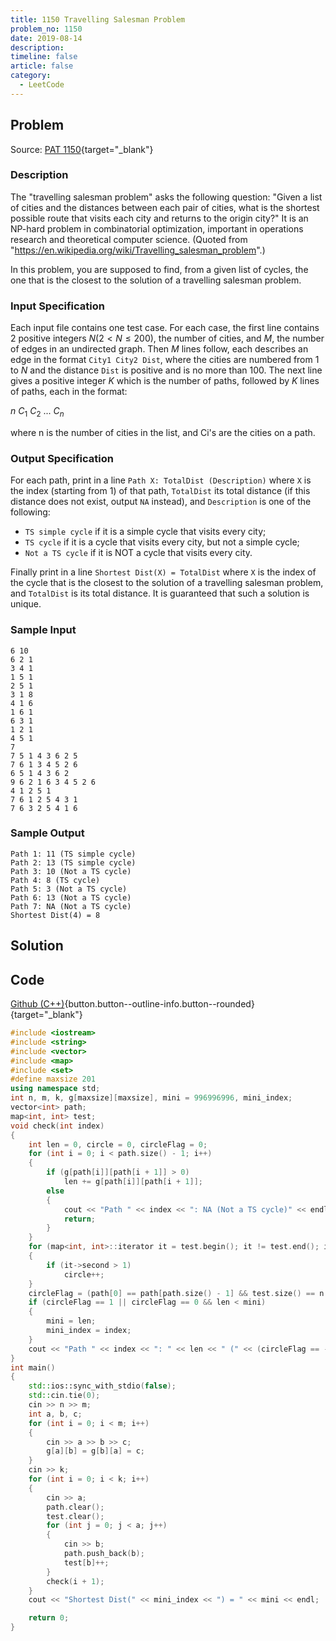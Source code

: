 ```yaml
---
title: 1150 Travelling Salesman Problem
problem_no: 1150
date: 2019-08-14
description: 
timeline: false
article: false
category:
  - LeetCode
---
```


<!--more-->

## Problem

Source: [PAT 1150](https://pintia.cn/problem-sets/994805342720868352/exam/problems/1038430013544464384){target="_blank"}

### Description

The "travelling salesman problem" asks the following question: "Given a list of cities and the distances between each pair of cities, what is the shortest possible route that visits each city and returns to the origin city?" It is an NP-hard problem in combinatorial optimization, important in operations research and theoretical computer science. (Quoted from "https://en.wikipedia.org/wiki/Travelling_salesman_problem".)

In this problem, you are supposed to find, from a given list of cycles, the one that is the closest to the solution of a travelling salesman problem.

### Input Specification

Each input file contains one test case. For each case, the first line contains 2 positive integers $N(2<N≤200)$, the number of cities, and $M$, the number of edges in an undirected graph. Then $M$ lines follow, each describes an edge in the format `City1 City2 Dist`, where the cities are numbered from 1 to $N$ and the distance `Dist` is positive and is no more than 100. The next line gives a positive integer $K$ which is the number of paths, followed by $K$ lines of paths, each in the format:

$n\ C_1\ C_2\ ...\ C_n$

where n is the number of cities in the list, and Ci's are the cities on a path.

### Output Specification

For each path, print in a line `Path X: TotalDist (Description)` where `X` is the index (starting from 1) of that path, `TotalDist` its total distance (if this distance does not exist, output `NA` instead), and `Description` is one of the following:

- `TS simple cycle` if it is a simple cycle that visits every city;
- `TS cycle` if it is a cycle that visits every city, but not a simple cycle;
- `Not a TS cycle` if it is NOT a cycle that visits every city.

Finally print in a line `Shortest Dist(X) = TotalDist` where `X` is the index of the cycle that is the closest to the solution of a travelling salesman problem, and `TotalDist` is its total distance. It is guaranteed that such a solution is unique.

### Sample Input

```text
6 10
6 2 1
3 4 1
1 5 1
2 5 1
3 1 8
4 1 6
1 6 1
6 3 1
1 2 1
4 5 1
7
7 5 1 4 3 6 2 5
7 6 1 3 4 5 2 6
6 5 1 4 3 6 2
9 6 2 1 6 3 4 5 2 6
4 1 2 5 1
7 6 1 2 5 4 3 1
7 6 3 2 5 4 1 6
```

### Sample Output

```text
Path 1: 11 (TS simple cycle)
Path 2: 13 (TS simple cycle)
Path 3: 10 (Not a TS cycle)
Path 4: 8 (TS cycle)
Path 5: 3 (Not a TS cycle)
Path 6: 13 (Not a TS cycle)
Path 7: NA (Not a TS cycle)
Shortest Dist(4) = 8
```

## Solution

## Code

[Github (C++)](https://github.com/Alomerry/algorithm/blob/master/pat/a/){button.button--outline-info.button--rounded}{target="_blank"}


```cpp
#include <iostream>
#include <string>
#include <vector>
#include <map>
#include <set>
#define maxsize 201
using namespace std;
int n, m, k, g[maxsize][maxsize], mini = 996996996, mini_index;
vector<int> path;
map<int, int> test;
void check(int index)
{
    int len = 0, circle = 0, circleFlag = 0;
    for (int i = 0; i < path.size() - 1; i++)
    {
        if (g[path[i]][path[i + 1]] > 0)
            len += g[path[i]][path[i + 1]];
        else
        {
            cout << "Path " << index << ": NA (Not a TS cycle)" << endl;
            return;
        }
    }
    for (map<int, int>::iterator it = test.begin(); it != test.end(); it++)
    {
        if (it->second > 1)
            circle++;
    }
    circleFlag = (path[0] == path[path.size() - 1] && test.size() == n ? circle == 1 ? 0 : 1 : -1);
    if (circleFlag == 1 || circleFlag == 0 && len < mini)
    {
        mini = len;
        mini_index = index;
    }
    cout << "Path " << index << ": " << len << " (" << (circleFlag == -1 ? "Not a TS cycle" : circleFlag == 0 ? "TS simple cycle" : "TS cycle") << ")" << endl;
}
int main()
{
    std::ios::sync_with_stdio(false);
    std::cin.tie(0);
    cin >> n >> m;
    int a, b, c;
    for (int i = 0; i < m; i++)
    {
        cin >> a >> b >> c;
        g[a][b] = g[b][a] = c;
    }
    cin >> k;
    for (int i = 0; i < k; i++)
    {
        cin >> a;
        path.clear();
        test.clear();
        for (int j = 0; j < a; j++)
        {
            cin >> b;
            path.push_back(b);
            test[b]++;
        }
        check(i + 1);
    }
    cout << "Shortest Dist(" << mini_index << ") = " << mini << endl;

    return 0;
}
```
